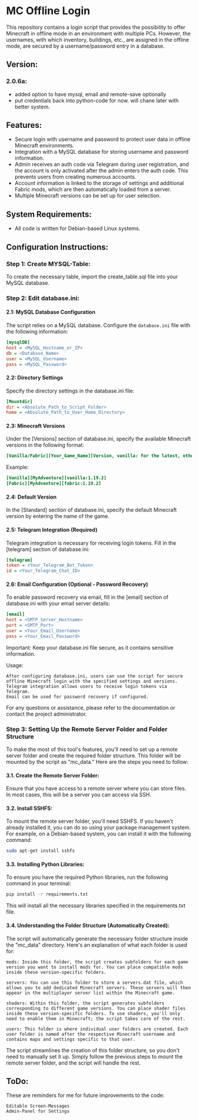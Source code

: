 # MC Offline Login

This repository contains a login script that provides the possibility to offer Minecraft in offline mode in an environment with multiple PCs. However, the usernames, with which inventory, buildings, etc., are assigned in the offline mode, are secured by a username/password entry in a database.

## Version:
### 2.0.6a: 
- added option to have mysql, email and remote-save optionally
- put credentials back into python-code for now. will chane later with better system.

## Features:

- Secure login with username and password to protect user data in offline Minecraft environments.
- Integration with a MySQL database for storing username and password information.
- Admin receives an auth code via Telegram during user registration, and the account is only activated after the admin enters the auth code. This prevents users from creating numerous accounts.
- Account information is linked to the storage of settings and additional Fabric mods, which are then automatically loaded from a server.
- Multiple Minecraft versions can be set up for user selection.

## System Requirements:

- All code is written for Debian-based Linux systems.

## Configuration Instructions:

### Step 1: Create MYSQL-Table:

To create the necessary table, import the create_table.sql file into your MySQL database.

### Step 2: Edit database.ini:

#### 2.1: MySQL Database Configuration
The script relies on a MySQL database. Configure the `database.ini` file with the following information:

```ini
[mysqlDB]
host = <MySQL_Hostname_or_IP>
db = <Database_Name>
user = <MySQL_Username>
pass = <MySQL_Password>
```

#### 2.2: Directory Settings
Specify the directory settings in the database.ini file:

```ini
[Mountdir]
dir = <Absolute_Path_to_Script_Folder>
home = <Absolute_Path_to_User_Home_Directory>
```

#### 2.3: Minecraft Versions
Under the [Versions] section of database.ini, specify the available Minecraft versions in the following format:

```ini
[Vanilla/Fabric][Your_Game_Name][Version, vanilla: for the latest, otherwise vanilla:version_number or fabric:version_number]
```

Example:

```ini
[Vanilla][MyAdventure][vanilla:1.19.2]
[Fabric][MyAdventure][fabric:1.19.2]
```

#### 2.4: Default Version
In the [Standard] section of database.ini, specify the default Minecraft version by entering the name of the game.

#### 2.5: Telegram Integration (Required)
Telegram integration is necessary for receiving login tokens. Fill in the [telegram] section of database.ini:

```ini
[telegram]
token = <Your_Telegram_Bot_Token>
id = <Your_Telegram_Chat_ID>
```

#### 2.6: Email Configuration (Optional - Password Recovery)
To enable password recovery via email, fill in the [email] section of database.ini with your email server details:

```ini
[email]
host = <SMTP_Server_Hostname>
port = <SMTP_Port>
user = <Your_Email_Username>
pass = <Your_Email_Password>
```

Important: Keep your database.ini file secure, as it contains sensitive information.


Usage:

    After configuring database.ini, users can use the script for secure offline Minecraft login with the specified settings and versions.
    Telegram integration allows users to receive login tokens via Telegram.
    Email can be used for password recovery if configured.

For any questions or assistance, please refer to the documentation or contact the project administrator.


### Step 3: Setting Up the Remote Server Folder and Folder Structure
To make the most of this tool's features, you'll need to set up a remote server folder and create the required folder structure. This folder will be mounted by the script as "mc_data." Here are the steps you need to follow:

#### 3.1. Create the Remote Server Folder:
Ensure that you have access to a remote server where you can store files. In most cases, this will be a server you can access via SSH.

#### 3.2. Install SSHFS:
To mount the remote server folder, you'll need SSHFS. If you haven't already installed it, you can do so using your package management system. For example, on a Debian-based system, you can install it with the following command:

```bash
sudo apt-get install sshfs
```

#### 3.3. Installing Python Libraries:
To ensure you have the required Python libraries, run the following command in your terminal:

```bash
pip install -r requirements.txt
```
This will install all the necessary libraries specified in the requirements.txt file.


#### 3.4. Understanding the Folder Structure (Automatically Created):
The script will automatically generate the necessary folder structure inside the "mc_data" directory. Here's an explanation of what each folder is used for:

    mods: Inside this folder, the script creates subfolders for each game version you want to install mods for. You can place compatible mods inside these version-specific folders.

    servers: You can use this folder to store a servers.dat file, which allows you to add dedicated Minecraft servers. These servers will then appear in the multiplayer server list within the Minecraft game.

    shaders: Within this folder, the script generates subfolders corresponding to different game versions. You can place shader files inside these version-specific folders. To use shaders, you'll only need to enable them in Minecraft; the script takes care of the rest.

    users: This folder is where individual user folders are created. Each user folder is named after the respective Minecraft username and contains maps and settings specific to that user.

The script streamlines the creation of this folder structure, so you don't need to manually set it up. Simply follow the previous steps to mount the remote server folder, and the script will handle the rest.


## ToDo:
These are reminders for me for future improvements to the code:

    Editable Screen-Messages
    Admin-Panel for Settings
